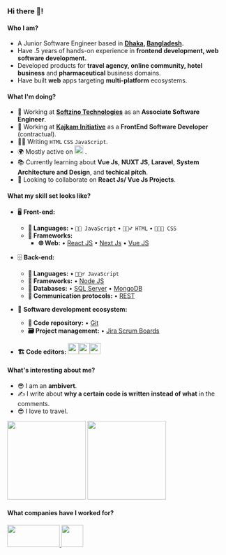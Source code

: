 
### Hi there 👋!

<!--
hasan75/hasan75 is a ✨ special ✨ repository because its `README.md` (this file) appears on your GitHub profile.

Here are some ideas to get you started:
-->
#### Who I am?
- A Junior Software Engineer based in **[Dhaka](https://en.wikipedia.org/wiki/Dhaka), [Bangladesh](https://en.wikipedia.org/wiki/Bangladesh).** 
- Have .5 years of hands-on experience in **frontend development, web software development.**
- Developed products for **travel agency, online community, hotel business** and **pharmaceutical** business domains.
- Have built  **web** apps targeting **multi-platform** ecosystems.

#### What I'm doing?
- 🏢 Working at **[Softzino Technologies](https://softzino.com/)** as an **Associate Software Engineer**.
- 🏢 Working at **[Kajkam Initiative](https://kajkaminitiative.com/)** as a **FrontEnd Software Developer** (contractual).
- 👨‍💻 Writing  `HTML` `CSS` `JavaScript`.
- 🌍 Mostly active on <a href="https://www.linkedin.com/in/hasan75"><img src="https://cdn-icons-png.flaticon.com/512/174/174857.png" height=20></a> <!--[LinkedIn](https://www.linkedin.com/in/hasan75)-->.
- 📚 Currently learning about **Vue Js**, **NUXT JS**, **Laravel**, **System Architecture and Design**, and **techical pitch**.
- 👯 Looking to collaborate on **React Js/ Vue Js Projects**.


#### What my skill set looks like?
- 🖥 **Front-end:** 
  - **📜 Languages:**  • `👨‍🔧 JavaScript` • `🧚🏻‍♂️ HTML` • `👨🏻‍🎨 CSS`
  - **🔬 Frameworks:**  
    - **🌐 Web:** • [React JS](https://reactjs.org/) • [Next Js](https://nextjs.org/) • [Vue JS](https://vuejs.org/) 
- 🗄️ **Back-end:**
  - **📜 Languages:** • `🧙🏻‍♂️ JavaScript`
  - **🔭 Frameworks:** • [Node JS](https://nodejs.org/en/)
  - **💾 Databases:** • [SQL Server](https://www.microsoft.com/en-us/sql-server/sql-server-2019) • [MongoDB](https://www.mongodb.com/) 
  - **🔌 Communication protocols:** • [REST](https://docs.microsoft.com/en-us/azure/architecture/best-practices/api-design) 
- 🎡 **Software development ecosystem:**
  - **📁 Code repository:** • [Git](https://git-scm.com/) 
  - **🗃 Project management:** • [Jira Scrum Boards](https://www.atlassian.com/software/jira/features/scrum-boards) 
  
- **🏗️ Code editors:**
<a href="https://code.visualstudio.com/"><img src="https://seeklogo.com/images/V/visual-studio-code-logo-449D71944F-seeklogo.com.png" height=25></a><a href="https://www.jetbrains.com/webstorm/"><img src="https://seeklogo.com/images/W/webstorm-logo-691E749F21-seeklogo.com.png" height=25></a><a href="https://www.jetbrains.com/webstorm/"><img src="https://github.com/hasan75/hasan75/assets/74503611/e9f7de16-88b3-48ef-a6a8-3a9df4b7e4f6" height=25></a>
  
#### What's interesting about me?  
  - 😎 I am an **ambivert**.
  - ✍️ I write about **why a certain code is written instead of what** in the comments.
  - 😎 I love to travel.

<!--Github Stats-->
<p float="left">
<img height="180em" src="https://github-readme-stats.vercel.app/api?username=hasan75" /> 
<img height="180em" src="https://github-readme-stats.vercel.app/api/top-langs/?username=hasan75"/>
</p>

#### What companies have I worked for?
<p left="center">
      <a href="https://softzino.com/">
    <img src="https://softzino.com/images/logo-wide.png" height=50 width=120>
    </a> 
  <a href="https://kajkaminitiative.com/">
    <img src="https://i.ibb.co/s3mJ0gh/276257068-135455132378530-8395034906494863391-n.jpg" height=50 >
    </a>
</p>


<!--
#### How to get in touch with me?
<p left="center">
<a href="https://twitter.com/HasanAhm7">
  <img src="https://img.shields.io/badge/twitter-%231DA1F2.svg?&style=for-the-badge&logo=twitter&logoColor=white" height=25>
</a> 
<a href="https://www.linkedin.com/in/hasan75">
  <img src="https://img.shields.io/badge/linkedin-%230077B5.svg?&style=for-the-badge&logo=linkedin&logoColor=white" height=25>
</a> 
<a href="https://www.facebook.com/mickad0/">
  <img src="https://img.shields.io/badge/Facebook-1877F2?style=for-the-badge&logo=facebook&logoColor=white" height=25>
</a>
<a href="mailto:hasanjab14@gmail.com">
  <img src="https://img.shields.io/badge/Gmail-D14836?style=for-the-badge&logo=gmail&logoColor=white" height=25>
</a>
</p>
-->

